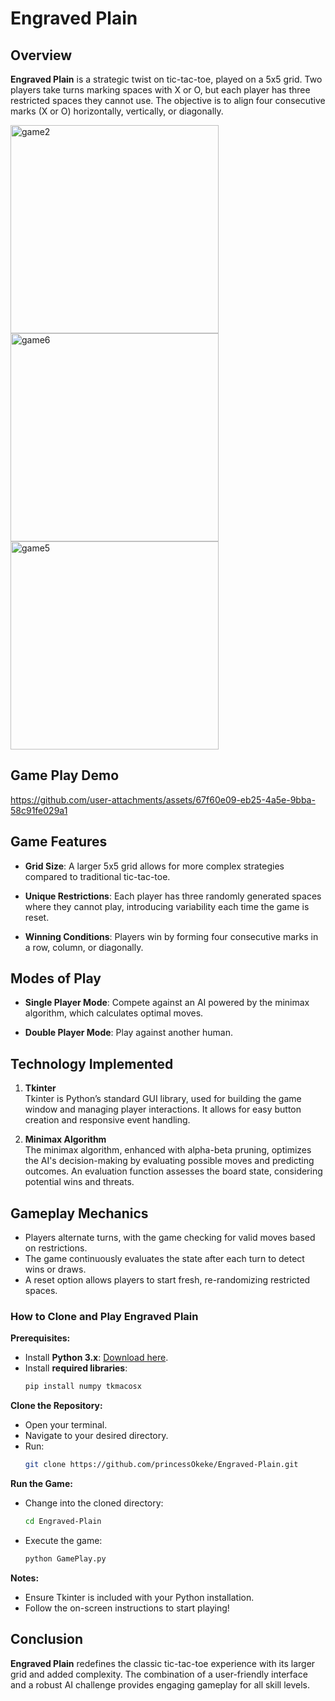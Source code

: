 # Engraved Plain

## Overview
**Engraved Plain** is a strategic twist on tic-tac-toe, played on a 5x5 grid. Two players take turns marking spaces with X or O, but each player has three restricted spaces they cannot use. The objective is to align four consecutive marks (X or O) horizontally, vertically, or diagonally.

<img width="333" alt="game2" src="https://github.com/user-attachments/assets/f23cfff4-4019-4f76-afda-bf66fa8d71ba">

<img width="333" alt="game6" src="https://github.com/user-attachments/assets/435d0ee9-60ce-4295-85da-b08f4bf3be33">

<img width="333" alt="game5" src="https://github.com/user-attachments/assets/d4ef71a1-084f-46bb-a4b5-324865b9a114">

## Game Play Demo
https://github.com/user-attachments/assets/67f60e09-eb25-4a5e-9bba-58c91fe029a1



## Game Features

- **Grid Size**: A larger 5x5 grid allows for more complex strategies compared to traditional tic-tac-toe.

- **Unique Restrictions**: Each player has three randomly generated spaces where they cannot play, introducing variability each time the game is reset.

- **Winning Conditions**: Players win by forming four consecutive marks in a row, column, or diagonally.

## Modes of Play

- **Single Player Mode**: Compete against an AI powered by the minimax algorithm, which calculates optimal moves.

- **Double Player Mode**: Play against another human.





## Technology Implemented

1. **Tkinter**  
   Tkinter is Python’s standard GUI library, used for building the game window and managing player interactions. It allows for easy button creation and responsive event handling.

2. **Minimax Algorithm**  
   The minimax algorithm, enhanced with alpha-beta pruning, optimizes the AI's decision-making by evaluating possible moves and predicting outcomes. An evaluation function assesses the board state, considering potential wins and threats.

## Gameplay Mechanics

- Players alternate turns, with the game checking for valid moves based on restrictions.
- The game continuously evaluates the state after each turn to detect wins or draws.
- A reset option allows players to start fresh, re-randomizing restricted spaces.

### How to Clone and Play Engraved Plain

**Prerequisites:**
  - Install **Python 3.x**: [Download here](https://www.python.org/downloads/).
  - Install **required libraries**:
    ```bash
    pip install numpy tkmacosx
    ```

 **Clone the Repository:**
  - Open your terminal.
  - Navigate to your desired directory.
  - Run:
    ```bash
    git clone https://github.com/princessOkeke/Engraved-Plain.git
    ```

 **Run the Game:**
  - Change into the cloned directory:
    ```bash
    cd Engraved-Plain
    ```
  - Execute the game:
    ```bash
    python GamePlay.py
    ```

  **Notes:**
  - Ensure Tkinter is included with your Python installation.
  - Follow the on-screen instructions to start playing!


## Conclusion
**Engraved Plain** redefines the classic tic-tac-toe experience with its larger grid and added complexity. The combination of a user-friendly interface and a robust AI challenge provides engaging gameplay for all skill levels.
